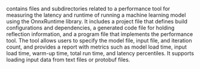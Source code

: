 contains files and subdirectories related to a performance tool for measuring the latency and runtime of running a machine learning model using the OnnxRuntime library. It includes a project file that defines build configurations and dependencies, a generated code file for holding reflection information, and a program file that implements the performance tool. The tool allows users to specify the model file, input file, and iteration count, and provides a report with metrics such as model load time, input load time, warm-up time, total run time, and latency percentiles. It supports loading input data from text files or protobuf files.